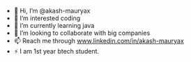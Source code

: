 - 👋 Hi, I’m @akash-mauryax
- 👀 I’m interested coding
- 🌱 I’m currently learning java
- 💞️ I’m looking to collaborate with big companies
- 📫 Reach me through www.linkedin.com/in/akash-mauryax
- ⚡ I am 1st year btech student.

<!---
akash-mauryax/akash-mauryax is a ✨ special ✨ repository because its `README.md` (this file) appears on your GitHub profile.
You can click the Preview link to take a look at your changes.
--->
